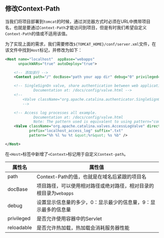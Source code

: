 ## 修改Context-Path

当我们将项目部署到`tomcat`的时候，通过浏览器方式时必须在URL中携带项目名，也就是要通过`Context-Path`才能访问到项目，但是有时我们希望自定义`Context-Path`的值或不适用该值。

为了实现上面的需求，我们需要修改`${TOMCAT_HOME}/conf/server.xml`文件，在该文件中找到`Host`标记，并修改为如下：

```xml
<Host name="localhost"  appBase="webapps"
      unpackWARs="true" autoDeploy="true">

    <!-- 添加该行 -->
    <Context path="/" docBase="path your app dir" debug="0" privileged="true" reloadable="false" /> 

    <!-- SingleSignOn valve, share authentication between web applications
             Documentation at: /docs/config/valve.html -->
    <!--
        <Valve className="org.apache.catalina.authenticator.SingleSignOn" />
        -->

    <!-- Access log processes all example.
             Documentation at: /docs/config/valve.html
             Note: The pattern used is equivalent to using pattern="common" -->
    <Valve className="org.apache.catalina.valves.AccessLogValve" directory="logs"
           prefix="localhost_access_log" suffix=".txt"
           pattern="%h %l %u %t &quot;%r&quot; %s %b" />

</Host>
```

在`<Host>`标签中新增了`<Context>`标记用于自定义`Context-path`。

| 属性名     | 属性值                                                       |
| ---------- | ------------------------------------------------------------ |
| path       | Context-Path的值，也就是在域名后紧跟的项目名                 |
| docBase    | 项目路径，可以使用相对路径或绝对路径，相对目录的根目录为`webapps` |
| debug      | 设置显示信息量的多少，0：显示最少的信息量，9：显示最多的信息量 |
| privileged | 是否允许使用容器中的Servlet                                  |
| reloadable | 是否允许热加载，热加载会消耗服务器性能                       |


